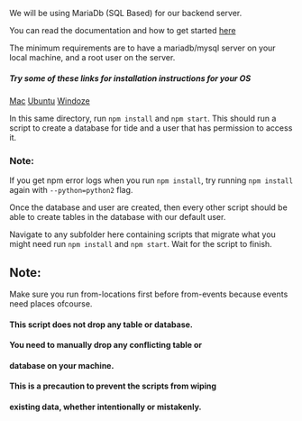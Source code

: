 We will be using MariaDb (SQL Based) for our backend server.

You can read the documentation and how to get started [here](https://mariadb.com/kb/en/mariadb/getting-started/)

The minimum requirements are to have a mariadb/mysql server on your local
machine, and a root user on the server.

##### Try some of these links for installation instructions for your OS
[Mac](https://mariadb.com/kb/en/mariadb/building-mariadb-on-mac-os-x-using-homebrew/)
[Ubuntu](https://downloads.mariadb.org/mariadb/repositories/#mirror=osuosl&distro=Ubuntu&version=10.0&distro_release=trusty)
[Windoze](https://www.youtube.com/watch?v=yQPnCxJMOWI)

In this same directory, run `npm install` and `npm start`. This should
run a script to create a database for tide and a user that has permission
to access it.

### Note:
If you get npm error logs when you run `npm install`, try running
`npm install` again with `--python=python2` flag.

Once the database and user are created, then every other script should be
able to create tables in the database with our default user.

Navigate to any subfolder here containing scripts that migrate what you
might need run `npm install` and `npm start`. Wait for the script to
finish.

## Note:
Make sure you run from-locations first before from-events because events
need places ofcourse.

#### This script does not drop any table or database.
#### You need to manually drop any conflicting table or
#### database on your machine.
#### This is a precaution to prevent the scripts from wiping
#### existing data, whether intentionally or mistakenly.